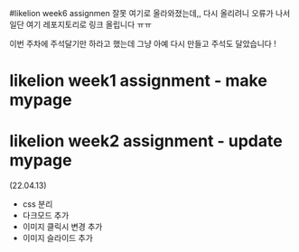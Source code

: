 #likelion week6 assignmen
잘못 여기로 올라와졌는데,,
다시 올리려니 오류가 나서 일단 여기 레포지토리로 링크 올립니다 ㅠㅠ

이번 주차에 주석달기만 하라고 했는데 그냥 아예 다시 만들고 주석도 달았습니다 ! 


# likelion week1 assignment - make mypage
# likelion week2 assignment - update mypage
(22.04.13)
+ css 분리
+ 다크모드 추가
+ 이미지 클릭시 변경 추가
+ 이미지 슬라이드 추가

